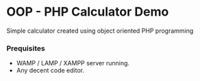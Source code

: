 # OOP - PHP Calculator Demo

Simple calculator created using object oriented PHP programming

### Prequisites

* WAMP / LAMP / XAMPP server running.
* Any decent code editor.
